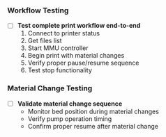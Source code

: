 ### Workflow Testing
- [ ] **Test complete print workflow end-to-end**
  1. Connect to printer status
  2. Get files list
  3. Start MMU controller
  4. Begin print with material changes
  5. Verify proper pause/resume sequence
  6. Test stop functionality

### Material Change Testing
- [ ] **Validate material change sequence**
  - Monitor bed position during material changes
  - Verify pump operation timing
  - Confirm proper resume after material change

